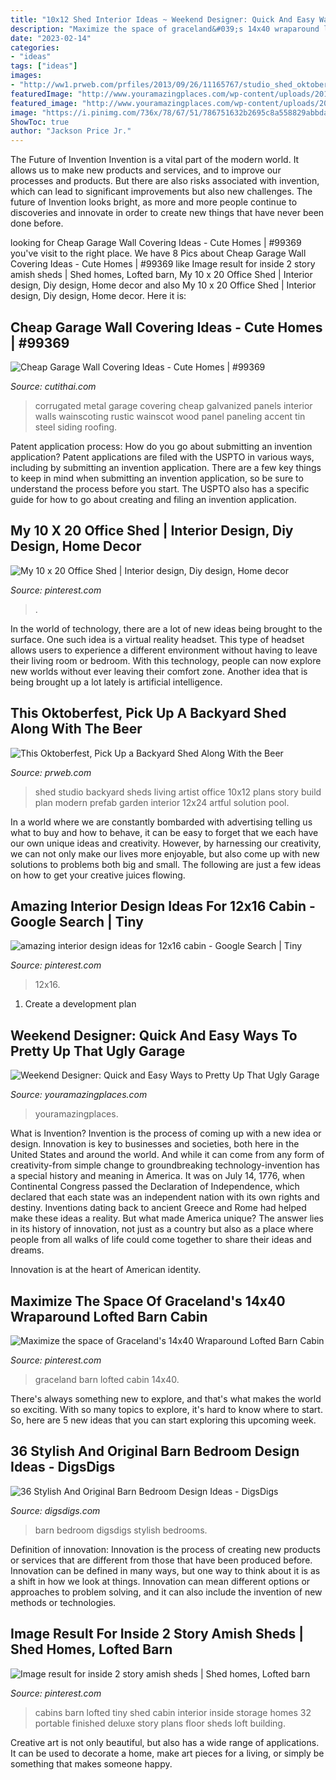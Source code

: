 ```yaml
---
title: "10x12 Shed Interior Ideas ~ Weekend Designer: Quick And Easy Ways To Pretty Up That Ugly Garage"
description: "Maximize the space of graceland&#039;s 14x40 wraparound lofted barn cabin"
date: "2023-02-14"
categories:
- "ideas"
tags: ["ideas"]
images:
- "http://ww1.prweb.com/prfiles/2013/09/26/11165767/studio_shed_oktoberfest.jpg"
featuredImage: "http://www.youramazingplaces.com/wp-content/uploads/2015/02/traditional-garage-and-shed2.jpg"
featured_image: "http://www.youramazingplaces.com/wp-content/uploads/2015/02/traditional-garage-and-shed2.jpg"
image: "https://i.pinimg.com/736x/78/67/51/786751632b2695c8a558829abbda7dbe.jpg"
ShowToc: true
author: "Jackson Price Jr."
---
```



The Future of Invention
Invention is a vital part of the modern world. It allows us to make new products and services, and to improve our processes and products. But there are also risks associated with invention, which can lead to significant improvements but also new challenges. The future of Invention looks bright, as more and more people continue to discoveries and innovate in order to create new things that have never been done before.

	

		
looking for Cheap Garage Wall Covering Ideas - Cute Homes | #99369 you've visit to the right place. We have 8 Pics about Cheap Garage Wall Covering Ideas - Cute Homes | #99369 like Image result for inside 2 story amish sheds | Shed homes, Lofted barn, My 10 x 20 Office Shed | Interior design, Diy design, Home decor and also My 10 x 20 Office Shed | Interior design, Diy design, Home decor. Here it is:
		
    
## Cheap Garage Wall Covering Ideas - Cute Homes | #99369

<img loading=lazy src="https://cdn.cutithai.com/wp-content/uploads/cheap-garage-wall-covering-ideas_114279.jpg" onerror="this.onerror=null;this.src='https://tse1.mm.bing.net/th?id=OIP.hJ9AK6SItSng9WF_dNGQaQHaE2&amp;pid=15.1';" alt="Cheap Garage Wall Covering Ideas - Cute Homes | #99369">

_Source: cutithai.com_

>corrugated metal garage covering cheap galvanized panels interior walls wainscoting rustic wainscot wood panel paneling accent tin steel siding roofing. 

	

Patent application process: How do you go about submitting an invention application?
Patent applications are filed with the USPTO in various ways, including by submitting an invention application. There are a few key things to keep in mind when submitting an invention application, so be sure to understand the process before you start. The USPTO also has a specific guide for how to go about creating and filing an invention application.

    
## My 10 X 20 Office Shed | Interior Design, Diy Design, Home Decor

<img loading=lazy src="https://i.pinimg.com/736x/ee/e0/b1/eee0b1ea78495e2c0e535964fc9a5d7c.jpg" onerror="this.onerror=null;this.src='https://tse1.mm.bing.net/th?id=OIP.8ImquVNvTPTSI15Wu1lFEQHaFj&amp;pid=15.1';" alt="My 10 x 20 Office Shed | Interior design, Diy design, Home decor">

_Source: pinterest.com_

>. 

	

In the world of technology, there are a lot of new ideas being brought to the surface. One such idea is a virtual reality headset. This type of headset allows users to experience a different environment without having to leave their living room or bedroom. With this technology, people can now explore new worlds without ever leaving their comfort zone. Another idea that is being brought up a lot lately is artificial intelligence.

    
## This Oktoberfest, Pick Up A Backyard Shed Along With The Beer

<img loading=lazy src="http://ww1.prweb.com/prfiles/2013/09/26/11165767/studio_shed_oktoberfest.jpg" onerror="this.onerror=null;this.src='https://tse2.mm.bing.net/th?id=OIP.DEqG6tfPRwZSaeKCVi90CQHaHp&amp;pid=15.1';" alt="This Oktoberfest, Pick Up a Backyard Shed Along With the Beer">

_Source: prweb.com_

>shed studio backyard sheds living artist office 10x12 plans story build plan modern prefab garden interior 12x24 artful solution pool. 

	

In a world where we are constantly bombarded with advertising telling us what to buy and how to behave, it can be easy to forget that we each have our own unique ideas and creativity. However, by harnessing our creativity, we can not only make our lives more enjoyable, but also come up with new solutions to problems both big and small. The following are just a few ideas on how to get your creative juices flowing.

    
## Amazing Interior Design Ideas For 12x16 Cabin - Google Search | Tiny

<img loading=lazy src="https://i.pinimg.com/736x/78/67/51/786751632b2695c8a558829abbda7dbe.jpg" onerror="this.onerror=null;this.src='https://tse2.mm.bing.net/th?id=OIP.Hvf-bCcaX9XtahcxmZZezwHaE3&amp;pid=15.1';" alt="amazing interior design ideas for 12x16 cabin - Google Search | Tiny">

_Source: pinterest.com_

>12x16. 

	

1. Create a development plan 

    
## Weekend Designer: Quick And Easy Ways To Pretty Up That Ugly Garage

<img loading=lazy src="http://www.youramazingplaces.com/wp-content/uploads/2015/02/traditional-garage-and-shed2.jpg" onerror="this.onerror=null;this.src='https://tse1.mm.bing.net/th?id=OIP.dNIwo1nPuvuXlqOxI0VxGwHaE8&amp;pid=15.1';" alt="Weekend Designer: Quick and Easy Ways to Pretty Up That Ugly Garage">

_Source: youramazingplaces.com_

>youramazingplaces. 

	

What is Invention?
Invention is the process of coming up with a new idea or design. Innovation is key to businesses and societies, both here in the United States and around the world. And while it can come from any form of creativity-from simple change to groundbreaking technology-invention has a special history and meaning in America.
It was on July 14, 1776, when Continental Congress passed the Declaration of Independence, which declared that each state was an independent nation with its own rights and destiny. Inventions dating back to ancient Greece and Rome had helped make these ideas a reality. But what made America unique? The answer lies in its history of innovation, not just as a country but also as a place where people from all walks of life could come together to share their ideas and dreams.

Innovation is at the heart of American identity.

    
## Maximize The Space Of Graceland&#039;s 14x40 Wraparound Lofted Barn Cabin

<img loading=lazy src="https://i.pinimg.com/736x/40/33/f2/4033f27985860344ae1b9b2f50bd10d1--wraparound-graceland.jpg" onerror="this.onerror=null;this.src='https://tse1.mm.bing.net/th?id=OIP.tjmgh1xEN_rv42Zd9C1WsAAAAA&amp;pid=15.1';" alt="Maximize the space of Graceland&#039;s 14x40 Wraparound Lofted Barn Cabin">

_Source: pinterest.com_

>graceland barn lofted cabin 14x40. 

	

There's always something new to explore, and that's what makes the world so exciting. With so many topics to explore, it's hard to know where to start.  So, here are 5 new ideas that you can start exploring this upcoming week.

    
## 36 Stylish And Original Barn Bedroom Design Ideas - DigsDigs

<img loading=lazy src="https://www.digsdigs.com/photos/stylish-and-original-barn-bedrooms-36.jpg" onerror="this.onerror=null;this.src='https://tse3.mm.bing.net/th?id=OIP.A1hNPCXPmlu-P8S-GEP4SQHaE7&amp;pid=15.1';" alt="36 Stylish And Original Barn Bedroom Design Ideas - DigsDigs">

_Source: digsdigs.com_

>barn bedroom digsdigs stylish bedrooms. 

	

Definition of innovation:
Innovation is the process of creating new products or services that are different from those that have been produced before. Innovation can be defined in many ways, but one way to think about it is as a shift in how we look at things. Innovation can mean different options or approaches to problem solving, and it can also include the invention of new methods or technologies.

    
## Image Result For Inside 2 Story Amish Sheds | Shed Homes, Lofted Barn

<img loading=lazy src="https://i.pinimg.com/736x/c2/41/a1/c241a137b045fa47783eae93d7503a7f--portable-cabins-tiny-house-builders.jpg" onerror="this.onerror=null;this.src='https://tse3.mm.bing.net/th?id=OIP.q-5UF4wN9ttCfOPSGy7-xwHaE7&amp;pid=15.1';" alt="Image result for inside 2 story amish sheds | Shed homes, Lofted barn">

_Source: pinterest.com_

>cabins barn lofted tiny shed cabin interior inside storage homes 32 portable finished deluxe story plans floor sheds loft building. 

	

Creative art is not only beautiful, but also has a wide range of applications. It can be used to decorate a home, make art pieces for a living, or simply be something that makes someone happy.

